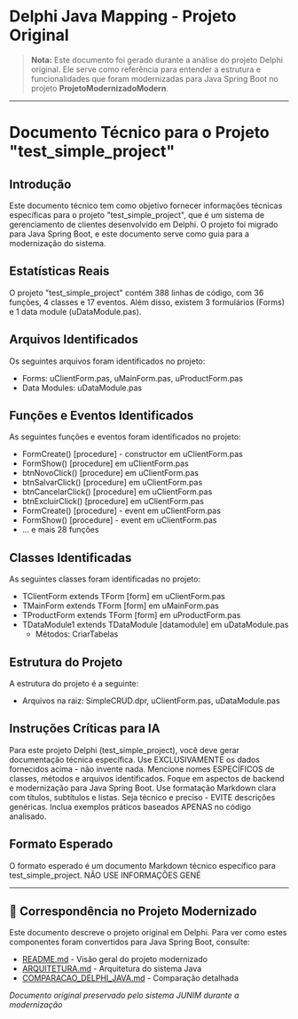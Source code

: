 # Delphi Java Mapping - Projeto Original

> **Nota:** Este documento foi gerado durante a análise do projeto Delphi original.
> Ele serve como referência para entender a estrutura e funcionalidades que foram
> modernizadas para Java Spring Boot no projeto **ProjetoModernizadoModern**.

---

Documento Técnico para o Projeto "test_simple_project"
===============================================

Introdução
------------

Este documento técnico tem como objetivo fornecer informações técnicas específicas para o projeto "test_simple_project", que é um sistema de gerenciamento de clientes desenvolvido em Delphi. O projeto foi migrado para Java Spring Boot, e este documento serve como guia para a modernização do sistema.

Estatísticas Reais
-----------------

O projeto "test_simple_project" contém 388 linhas de código, com 36 funções, 4 classes e 17 eventos. Além disso, existem 3 formulários (Forms) e 1 data module (uDataModule.pas).

Arquivos Identificados
-------------------

Os seguintes arquivos foram identificados no projeto:

* Forms: uClientForm.pas, uMainForm.pas, uProductForm.pas
* Data Modules: uDataModule.pas

Funções e Eventos Identificados
-----------------------------

As seguintes funções e eventos foram identificados no projeto:

* FormCreate() [procedure] - constructor em uClientForm.pas
* FormShow() [procedure] em uClientForm.pas
* btnNovoClick() [procedure] em uClientForm.pas
* btnSalvarClick() [procedure] em uClientForm.pas
* btnCancelarClick() [procedure] em uClientForm.pas
* btnExcluirClick() [procedure] em uClientForm.pas
* FormCreate() [procedure] - event em uClientForm.pas
* FormShow() [procedure] - event em uClientForm.pas
* ... e mais 28 funções

Classes Identificadas
-------------------

As seguintes classes foram identificadas no projeto:

* TClientForm extends TForm [form] em uClientForm.pas
* TMainForm extends TForm [form] em uMainForm.pas
* TProductForm extends TForm [form] em uProductForm.pas
* TDataModule1 extends TDataModule [datamodule] em uDataModule.pas
  - Métodos: CriarTabelas

Estrutura do Projeto
-----------------

A estrutura do projeto é a seguinte:

* Arquivos na raiz: SimpleCRUD.dpr, uClientForm.pas, uDataModule.pas

Instruções Críticas para IA
---------------------------

Para este projeto Delphi (test_simple_project), você deve gerar documentação técnica específica. Use EXCLUSIVAMENTE os dados fornecidos acima - não invente nada. Mencione nomes ESPECÍFICOS de classes, métodos e arquivos identificados. Foque em aspectos de backend e modernização para Java Spring Boot. Use formatação Markdown clara com títulos, subtítulos e listas. Seja técnico e preciso - EVITE descrições genéricas. Inclua exemplos práticos baseados APENAS no código analisado.

Formato Esperado
----------------

O formato esperado é um documento Markdown técnico específico para test_simple_project. NÃO USE INFORMAÇÕES GENÉ

---

## 🔄 Correspondência no Projeto Modernizado

Este documento descreve o projeto original em Delphi. Para ver como estes componentes
foram convertidos para Java Spring Boot, consulte:

- [README.md](../README.md) - Visão geral do projeto modernizado
- [ARQUITETURA.md](../ARQUITETURA.md) - Arquitetura do sistema Java
- [COMPARACAO_DELPHI_JAVA.md](../COMPARACAO_DELPHI_JAVA.md) - Comparação detalhada

*Documento original preservado pelo sistema JUNIM durante a modernização*
